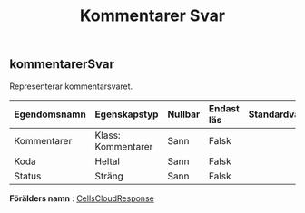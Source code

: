 ﻿---
title: Kommentarer Svar
second_title: Aspose.Cells Cloud Documen
type: docs
url: /sv/specification/model/commentsresponse/
description: "Aspose.Cells Molnmodellspecifikation: KommentarerSvar. Hantera enkelt Excel och andra kalkylarksdokument med funktioner som att öppna, generera, redigera, dela, slå samman, jämföra och konvertera"
kwords: Excel, Office, Kalkylblad, Cloud REST API, CommentsResponse
weight: 50
---
## **kommentarerSvar**

 Representerar kommentarsvaret.

| Egendomsnamn| Egenskapstyp| Nullbar| Endast läs| Standardvärde| Beskrivning|
|:- |:- |:- |:- |:- |:- |
| Kommentarer| Klass: Kommentarer| Sann| Falsk|||
| Koda| Heltal| Sann| Falsk|||
| Status| Sträng| Sann| Falsk|||

**Förälders namn** : [CellsCloudResponse](/specification/model/cellscloudresponse)

